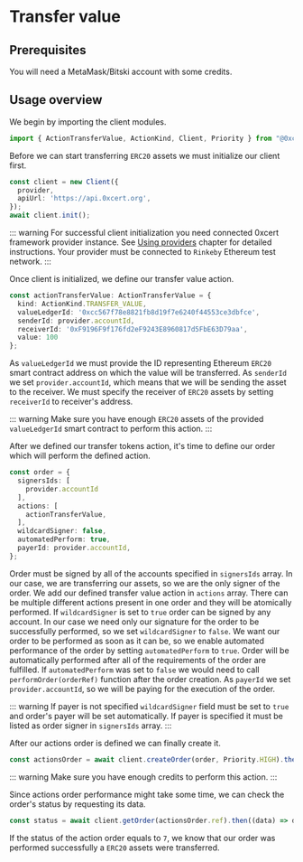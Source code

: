 # Transfer value

## Prerequisites

You will need a MetaMask/Bitski account with some credits.

## Usage overview

We begin by importing the client modules.

```ts
import { ActionTransferValue, ActionKind, Client, Priority } from "@0xcert/client";
```

Before we can start transferring `ERC20` assets we must initialize our client first.

```ts
const client = new Client({
  provider,
  apiUrl: 'https://api.0xcert.org',
});
await client.init();
```
::: warning
For successful client initialization you need connected 0xcert framework provider instance. See [Using providers]() chapter for detailed instructions. Your provider must be connected to `Rinkeby` Ethereum test network.
:::

Once client is initialized, we define our transfer value action.

```ts
const actionTransferValue: ActionTransferValue = {
  kind: ActionKind.TRANSFER_VALUE,
  valueLedgerId: '0xcc567f78e8821fb8d19f7e6240f44553ce3dbfce',
  senderId: provider.accountId,
  receiverId: '0xF9196F9f176fd2eF9243E8960817d5FbE63D79aa',
  value: 100
};
```
As `valueLedgerId` we must provide the ID representing Ethereum `ERC20` smart contract address on which the value will be transferred. As `senderId` we set `provider.accountId`, which means that we will be sending the asset to the receiver. We must specify the receiver of `ERC20` assets by setting `receiverId` to receiver's address.

::: warning
Make sure you have enough `ERC20` assets of the provided `valueLedgerId` smart contract to perform this action.
:::

After we defined our transfer tokens action, it's time to define our order which will perform the defined action.

```ts
const order = {
  signersIds: [
    provider.accountId
  ],
  actions: [
    actionTransferValue,
  ],
  wildcardSigner: false,
  automatedPerform: true,
  payerId: provider.accountId,
};
```

Order must be signed by all of the accounts specified in `signersIds` array. In our case, we are transferring our assets, so we are the only signer of the order. We add our defined transfer value action in `actions` array. There can be multiple different actions present in one order and they will be atomically performed. If `wildcardSigner` is set to `true` order can be signed by any account. In our case we need only our signature for the order to be successfully performed, so we set `wildcardSigner` to `false`. We want our order to be performed as soon as it can be, so we enable automated performance of the order by setting `automatedPerform` to `true`. Order will be automatically performed after all of the requirements of the order are fulfilled. If `automatedPerform` was set to `false` we would need to call `performOrder(orderRef)` function after the order creation. As `payerId` we set `provider.accountId`, so we will be paying for the execution of the order.

::: warning
If payer is not specified `wildcardSigner` field must be set to `true` and order's payer will be set automatically. If payer is specified it must be listed as order signer in `signersIds` array.
:::

After our actions order is defined we can finally create it.

```ts
const actionsOrder = await client.createOrder(order, Priority.HIGH).then((data) => data.data);
```

::: warning
Make sure you have enough credits to perform this action.
:::

Since actions order performance might take some time, we can check the order's status by requesting its data.

```ts
const status = await client.getOrder(actionsOrder.ref).then((data) => data.data.status);
```

If the status of the action order equals to `7`, we know that our order was performed successfully a `ERC20` assets were transferred.